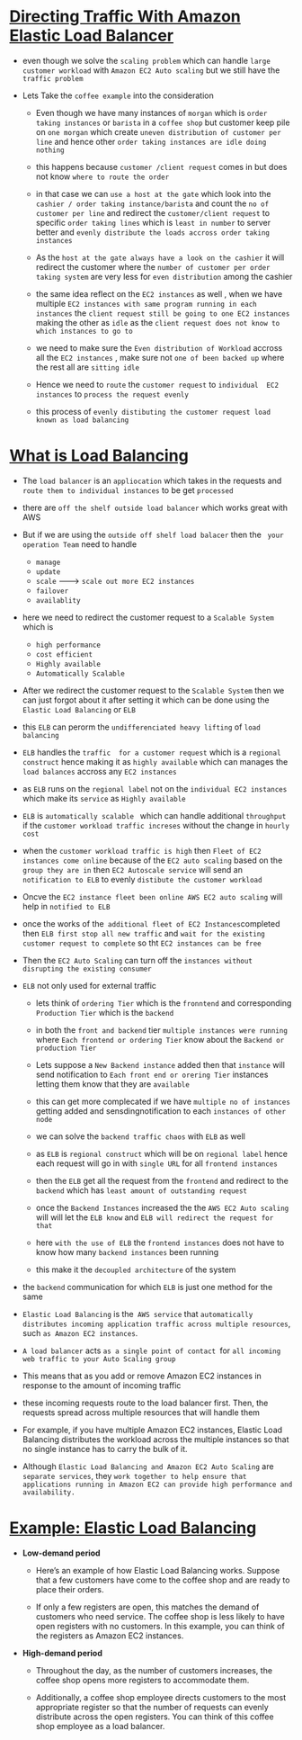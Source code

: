 # <ins> Directing Traffic With Amazon Elastic Load Balancer </ins> #

- even though we solve the `scaling problem` which can handle `large customer workload` with `Amazon EC2 Auto scaling` but we still have the `traffic problem`

- Lets Take the `coffee example` into the consideration 

    - Even though we have many instances of `morgan` which is `order taking instances` or `barista` in a `coffee shop` but customer keep pile on `one morgan` which create `uneven distribution of customer per line` and hence other `order taking instances are idle doing nothing`

    - this happens because `customer /client request` comes in but does not know `where to route the order`

    - in that case we can `use a host at the gate` which look into the `cashier / order taking instance/barista` and count the `no of customer per line` and redirect the `customer/client request` to specific `order taking lines` which is `least in number` to server better and `evenly distribute the loads accross order taking instances `

    - As the `host at the gate always have a look on the cashier` it will redirect the customer where the `number of customer per order taking system` are very less for `even distribution` among the cashier

    - the same idea reflect on the `EC2 instances` as well , when we have multiple `EC2 instances with same program running in each instances` the `client request still be going to one EC2 instances` making the other as `idle` as the `client request does not know to which instances to go to`

    - we need to make sure the `Even distribution of Workload` accross all the `EC2 instances` , make sure not `one of been backed up` where the rest all are `sitting idle`

    - Hence we need to `route` the `customer request` to `individual  EC2 instances` to `process the request evenly`

    - this process of `evenly distibuting the customer request load known as load balancing`

#  <ins> What is Load Balancing </ins> #

- The `load balancer` is an `appliocation` which takes in the requests and `route them to individual instances` to be get `processed`

- there are `off the shelf outside load balancer` which works great with AWS

- But if we are using the `outside off shelf load balacer` then the ` your operation Team` need to handle 

    - `manage`
    - `update`
    - `scale` ---> `scale out more EC2 instances `
    - `failover`
    - `availablity`

- here we need to redirect the customer request to a `Scalable System` which is 

    - `high performance`
    - `cost efficient`
    - `Highly available`
    - `Automatically Scalable`

- After we redirect the customer request to the `Scalable System` then we can just forgot about it after setting it  which can be done using the `Elastic Load Balancing` or `ELB`

- this `ELB` can perorm the `undifferenciated heavy lifting` of `load balancing`

- `ELB` handles the `traffic  for a customer request` which is a `regional construct` hence making it  as `highly available` which can manages the `load balances` accross any `EC2 instances`

- as `ELB` runs on the `regional label` not on the `individual EC2 instances ` which make its `service` as `Highly available `

- `ELB` is `automatically scalable ` which can handle additional `throughput` if the `customer workload traffic increses` without the change in `hourly cost`

- when the `customer workload traffic is high` then `Fleet of EC2 instances come online` because of the `EC2 auto scaling` based on the `group they are in` then `EC2 Autoscale service` will send an `notification to ELB` to evenly `distibute the customer workload`

- Oncve the `EC2 instance fleet been online AWS EC2 auto scaling` will help in `notified to ELB` 

- once the works of the` additional fleet of EC2 Instances`completed then `ELB first stop all new traffic` and `wait for the existing customer request to complete` so tht `EC2 instances can be free `

- Then the `EC2 Auto Scaling` can turn off the `instances without disrupting the existing consumer`

- `ELB` not only used for external traffic

    - lets think of `ordering Tier` which is the `fronntend` and corresponding `Production Tier` which is the `backend`

    - in both the `front and backend` tier `multiple instances were running ` where `Each frontend or ordering Tier` know about the `Backend or production Tier`

    - Lets suppose a `New Backend instance` added then that `instance` will send notification to `Each front end or orering Tier` instances letting them know that they are `available`

    - this can get more complecated if we have `multiple no of instances` getting added and sensdingnotification to each `instances of other node`

    - we can solve the `backend traffic chaos` with `ELB` as well

    - as `ELB` is `regional construct` which will be on `regional label` hence each request will go  in with `single URL` for all `frontend instances`

    - then the `ELB` get all the request from the `frontend` and redirect to the `backend` which has `least amount of outstanding request`

    - once the `Backend Instances` increased the the `AWS EC2 Auto scaling` will will let the `ELB know` and `ELB will redirect the request for that`

    - here `with the use of ELB` the `frontend instances` does not have to know how many `backend instances` been running 

    - this make it the `decoupled architecture` of the system

- the `backend` communication for which `ELB` is just one method for the same 


- `Elastic Load Balancing` is the` AWS service` that `automatically distributes incoming application traffic across multiple resources`, such `as Amazon EC2 instances`. 

- `A load balancer` acts `as a single point of contact `for `all incoming web traffic to your Auto Scaling group`

- This means that as you add or remove Amazon EC2 instances in response to the amount of incoming traffic

- these incoming requests route to the load balancer first. Then, the requests spread across multiple resources that will handle them

- For example, if you have multiple Amazon EC2 instances, Elastic Load Balancing distributes the workload across the multiple instances so that no single instance has to carry the bulk of it. 

- Although `Elastic Load Balancing and Amazon EC2 Auto Scaling` are `separate services`, they `work together to help ensure that applications running in Amazon EC2 can provide high performance and availability. `


# <ins> Example: Elastic Load Balancing </ins> #

- **Low-demand period**

    - Here’s an example of how Elastic Load Balancing works. Suppose that a few customers have come to the coffee shop and are ready to place their orders. 

    - If only a few registers are open, this matches the demand of customers who need service. The coffee shop is less likely to have open registers with no customers. In this example, you can think of the registers as Amazon EC2 instances.

- **High-demand period**

    - Throughout the day, as the number of customers increases, the coffee shop opens more registers to accommodate them. 

    - Additionally, a coffee shop employee directs customers to the most appropriate register so that the number of requests can evenly distribute across the open registers. You can think of this coffee shop employee as a load balancer. 


